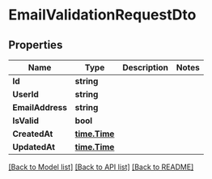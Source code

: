 # EmailValidationRequestDto

## Properties

Name | Type | Description | Notes
------------ | ------------- | ------------- | -------------
**Id** | **string** |  | 
**UserId** | **string** |  | 
**EmailAddress** | **string** |  | 
**IsValid** | **bool** |  | 
**CreatedAt** | [**time.Time**](time.Time) |  | 
**UpdatedAt** | [**time.Time**](time.Time) |  | 

[[Back to Model list]](../README#documentation-for-models) [[Back to API list]](../README#documentation-for-api-endpoints) [[Back to README]](../README)



